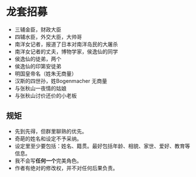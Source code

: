 # 龙套招募
* 三辅金臣，财政大臣
* 四辅水臣，外交大臣，大帅哥
* 南洋女记者，报道了日本对南洋岛民的大屠杀
* 南洋女记者的丈夫，博物学家，侯逸仙的同学
* 侯逸仙的徒弟，两个
* 侯逸仙的印第安徒弟
* 明国皇帝名（姓朱无商量）
* 汉斯的四世孙，姓Bogenmacher 无商量
* 与张秋山一夜情的姑娘
* 与张秋山讨价还价的小老板

## 规矩
* 先到先得，但群里聊熟的优先。
* 奇葩的姓名和设定不予采纳。
* 设定里至少要包括：姓名、籍贯。最好包括年龄、相貌、家世、爱好、教育等信息。
* 我不会写**任何一个**完美角色。
* 作者有绝对的修改权，并不对任何后果负责。